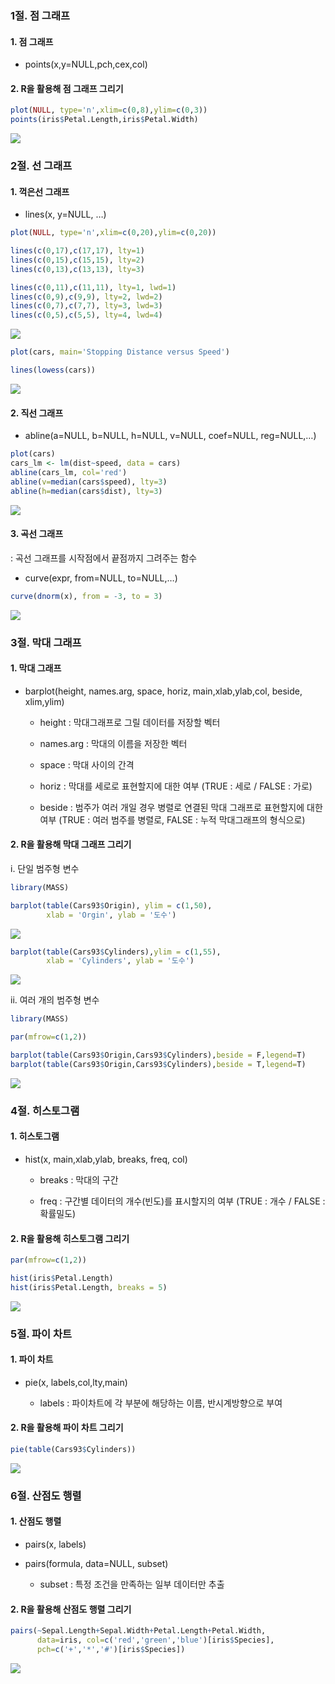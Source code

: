 ### 1절. 점 그래프

#### 1. 점 그래프

-   points(x,y=NULL,pch,cex,col)

#### 2. R을 활용해 점 그래프 그리기

``` r
plot(NULL, type='n',xlim=c(0,8),ylim=c(0,3))
points(iris$Petal.Length,iris$Petal.Width)
```

![](2장.-그래프_files/figure-markdown_github/unnamed-chunk-1-1.png)

### 2절. 선 그래프

#### 1. 꺽은선 그래프

-   lines(x, y=NULL, …)

``` r
plot(NULL, type='n',xlim=c(0,20),ylim=c(0,20))

lines(c(0,17),c(17,17), lty=1)
lines(c(0,15),c(15,15), lty=2)
lines(c(0,13),c(13,13), lty=3)

lines(c(0,11),c(11,11), lty=1, lwd=1)
lines(c(0,9),c(9,9), lty=2, lwd=2)
lines(c(0,7),c(7,7), lty=3, lwd=3)
lines(c(0,5),c(5,5), lty=4, lwd=4)
```

![](2장.-그래프_files/figure-markdown_github/unnamed-chunk-2-1.png)

``` r
plot(cars, main='Stopping Distance versus Speed')

lines(lowess(cars))
```

![](2장.-그래프_files/figure-markdown_github/unnamed-chunk-3-1.png)

#### 2. 직선 그래프

-   abline(a=NULL, b=NULL, h=NULL, v=NULL, coef=NULL, reg=NULL,…)

``` r
plot(cars)
cars_lm <- lm(dist~speed, data = cars)
abline(cars_lm, col='red')
abline(v=median(cars$speed), lty=3)
abline(h=median(cars$dist), lty=3)
```

![](2장.-그래프_files/figure-markdown_github/unnamed-chunk-4-1.png)

#### 3. 곡선 그래프

: 곡선 그래프를 시작점에서 끝점까지 그려주는 함수

-   curve(expr, from=NULL, to=NULL,…)

``` r
curve(dnorm(x), from = -3, to = 3)
```

![](2장.-그래프_files/figure-markdown_github/unnamed-chunk-5-1.png)

### 3절. 막대 그래프

#### 1. 막대 그래프

-   barplot(height, names.arg, space, horiz, main,xlab,ylab,col, beside,
    xlim,ylim)

    -   height : 막대그래프로 그릴 데이터를 저장할 벡터

    -   names.arg : 막대의 이름을 저장한 벡터

    -   space : 막대 사이의 간격

    -   horiz : 막대를 세로로 표현할지에 대한 여부 (TRUE : 세로 / FALSE
        : 가로)

    -   beside : 범주가 여러 개일 경우 병렬로 연결된 막대 그래프로
        표현할지에 대한 여부 (TRUE : 여러 범주를 병렬로, FALSE : 누적
        막대그래프의 형식으로)

#### 2. R을 활용해 막대 그래프 그리기

i\. 단일 범주형 변수

``` r
library(MASS)

barplot(table(Cars93$Origin), ylim = c(1,50),
        xlab = 'Orgin', ylab = '도수')
```

![](2장.-그래프_files/figure-markdown_github/unnamed-chunk-6-1.png)

``` r
barplot(table(Cars93$Cylinders),ylim = c(1,55),
        xlab = 'Cylinders', ylab = '도수')
```

![](2장.-그래프_files/figure-markdown_github/unnamed-chunk-6-2.png)

ii\. 여러 개의 범주형 변수

``` r
library(MASS)

par(mfrow=c(1,2))

barplot(table(Cars93$Origin,Cars93$Cylinders),beside = F,legend=T)
barplot(table(Cars93$Origin,Cars93$Cylinders),beside = T,legend=T)
```

![](2장.-그래프_files/figure-markdown_github/unnamed-chunk-7-1.png)

### 4절. 히스토그램

#### 1. 히스토그램

-   hist(x, main,xlab,ylab, breaks, freq, col)

    -   breaks : 막대의 구간

    -   freq : 구간별 데이터의 개수(빈도)를 표시할지의 여부 (TRUE : 개수
        / FALSE : 확률밀도)

#### 2. R을 활용해 히스토그램 그리기

``` r
par(mfrow=c(1,2))

hist(iris$Petal.Length)
hist(iris$Petal.Length, breaks = 5)
```

![](2장.-그래프_files/figure-markdown_github/unnamed-chunk-8-1.png)

### 5절. 파이 차트

#### 1. 파이 차트

-   pie(x, labels,col,lty,main)

    -   labels : 파이차트에 각 부분에 해당하는 이름, 반시계방향으로 부여

#### 2. R을 활용해 파이 차트 그리기

``` r
pie(table(Cars93$Cylinders))
```

![](2장.-그래프_files/figure-markdown_github/unnamed-chunk-9-1.png)

### 6절. 산점도 행렬

#### 1. 산점도 행렬

-   pairs(x, labels)

-   pairs(formula, data=NULL, subset)

    -   subset : 특정 조건을 만족하는 일부 데이터만 추출

#### 2. R을 활용해 산점도 행렬 그리기

``` r
pairs(~Sepal.Length+Sepal.Width+Petal.Length+Petal.Width,
      data=iris, col=c('red','green','blue')[iris$Species],
      pch=c('+','*','#')[iris$Species])
```

![](2장.-그래프_files/figure-markdown_github/unnamed-chunk-10-1.png)
